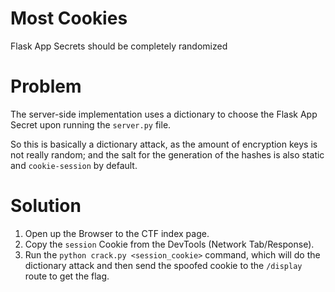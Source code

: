 
# Most Cookies

Flask App Secrets should be completely randomized


# Problem

The server-side implementation uses a dictionary to choose
the Flask App Secret upon running the `server.py` file.

So this is basically a dictionary attack, as the amount of
encryption keys is not really random; and the salt for the
generation of the hashes is also static and `cookie-session`
by default.


# Solution

1. Open up the Browser to the CTF index page.
2. Copy the `session` Cookie from the DevTools (Network Tab/Response).
3. Run the `python crack.py <session_cookie>` command, which will do the dictionary attack and then send the spoofed cookie to the `/display` route to get the flag.

